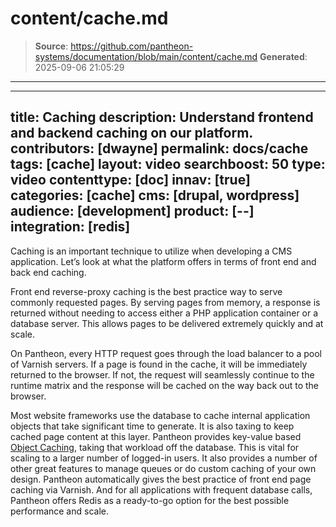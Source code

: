 # content/cache.md

> **Source**: https://github.com/pantheon-systems/documentation/blob/main/content/cache.md
> **Generated**: 2025-09-06 21:05:29

---

---
title: Caching
description: Understand frontend and backend caching on our platform.
contributors:  [dwayne]
permalink:  docs/cache
tags: [cache]
layout: video
searchboost: 50
type: video
contenttype: [doc]
innav: [true]
categories: [cache]
cms: [drupal, wordpress]
audience: [development]
product: [--]
integration: [redis]
---

<Youtube src="ecjZhtu41hs" title="Caching" />

Caching is an important technique to utilize when developing a CMS application. Let’s look at what the platform offers in terms of front end and back end caching.

Front end reverse-proxy caching is the best practice way to serve commonly requested pages. By serving pages from memory, a response is returned without needing to access either a PHP application container or a database server. This allows pages to be delivered extremely quickly and at scale.

On Pantheon, every HTTP request goes through the load balancer to a pool of Varnish servers. If a page is found in the cache, it will be immediately returned to the browser. If not, the request will seamlessly continue to the runtime matrix and the response will be cached on the way back out to the browser.

Most website frameworks use the database to cache internal application objects that take significant time to generate. It is also taxing to keep cached page content at this layer. Pantheon provides key-value based [Object Caching](/object-cache), taking that workload off the database. This is vital for scaling to a larger number of logged-in users. It also provides a number of other great features to manage queues or do custom caching of your own design.
Pantheon automatically gives the best practice of front end page caching via Varnish. And for all applications with frequent database calls, Pantheon offers Redis as a ready-to-go option for the best possible performance and scale.
